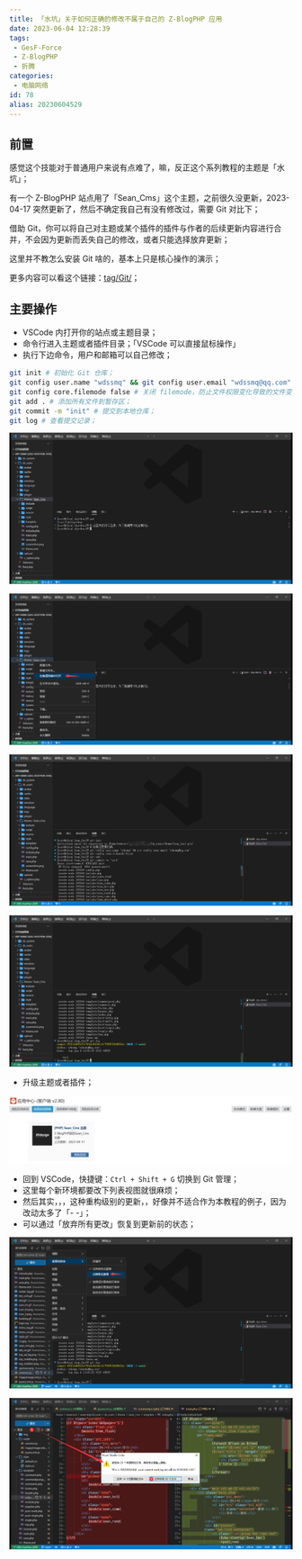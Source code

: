 ```yaml
---
title: 「水坑」关于如何正确的修改不属于自己的 Z-BlogPHP 应用
date: 2023-06-04 12:28:39
tags:
 - GesF-Force
 - Z-BlogPHP
 - 折腾
categories:
 - 电脑网络
id: 78
alias: 20230604529
---
```


## 前置

感觉这个技能对于普通用户来说有点难了，嘛，反正这个系列教程的主题是「水坑」；

<!--more-->

有一个 Z-BlogPHP 站点用了「Sean_Cms」这个主题，之前很久没更新，2023-04-17 突然更新了，然后不确定我自己有没有修改过，需要 Git 对比下；

借助 Git，你可以将自己对主题或某个插件的插件与作者的后续更新内容进行合并，不会因为更新而丢失自己的修改，或者只能选择放弃更新；

这里并不教怎么安装 Git 啥的，基本上只是核心操作的演示；

更多内容可以看这个链接：[tag/Git/](https://www.wdssmq.com/tag/Git/ "Git\_沉冰浮水")；

## 主要操作

- VSCode 内打开你的站点或主题目录；
- 命令行进入主题或者插件目录；「VSCode 可以直接鼠标操作」
- 执行下边命令，用户和邮箱可以自己修改；


```bash
git init # 初始化 Git 仓库；
git config user.name "wdssmq" && git config user.email "wdssmq@qq.com" # 设置用户名和邮箱；
git config core.filemode false # 关闭 filemode，防止文件权限变化导致的文件变化；
git add . # 添加所有文件到暂存区；
git commit -m "init" # 提交到本地仓库；
git log # 查看提交记录；

```

![VSCode-001](VSCode-001.png "VSCode-001")

![VSCode-002](VSCode-002.png "VSCode-002")

![VSCode-003](VSCode-003.png "VSCode-003")

![VSCode-004](VSCode-004.png "VSCode-004")

- 升级主题或者插件；

![zbp-001](zbp-001.png "zbp-001")

- 回到 VSCode，快捷键：`Ctrl + Shift + G` 切换到 Git 管理；
- 这里每个新环境都要改下列表视图就很麻烦；
- 然后其实，，，这种重构级别的更新，，好像并不适合作为本教程的例子，因为改动太多了「- -」；
- 可以通过「放弃所有更改」恢复到更新前的状态；

![VSCode-005](VSCode-005.png "VSCode-005")

![VSCode-006](VSCode-006.png "VSCode-006")
